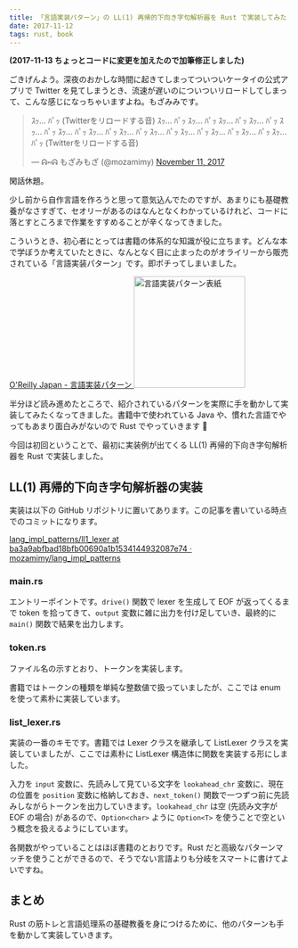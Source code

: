 ```yaml
---
title: 「言語実装パターン」の LL(1) 再帰的下向き字句解析器を Rust で実装してみた
date: 2017-11-12
tags: rust, book
---
```


**(2017-11-13 ちょっとコードに変更を加えたので加筆修正しました)**

ごきげんよう。深夜のおかしな時間に起きてしまってついついケータイの公式アプリで Twitter を見てしまうとき、流速が遅いのについついリロードしてしまって、こんな感じになっちゃいますよね。もざみみです。

<blockquote class="twitter-tweet" data-lang="en"><p lang="ja" dir="ltr">ｽｯ... ﾊﾟｯ (Twitterをリロードする音) ｽｯ... ﾊﾟｯ ｽｯ... ﾊﾟｯ ｽｯ... ﾊﾟｯ ｽｯ... ﾊﾟｯ ｽｯ... ﾊﾟｯ ｽｯ... ﾊﾟｯ ｽｯ... ﾊﾟｯ ｽｯ... ﾊﾟｯ ｽｯ... ﾊﾟｯ ｽｯ... ﾊﾟｯ ｽｯ... ﾊﾟｯ ｽｯ... ﾊﾟｯ ｽｯ... ﾊﾟｯ (Twitterをリロードする音)</p>&mdash; ᕱ⑅ᕱ もざみもざ (@mozamimy) <a href="https://twitter.com/mozamimy/status/929406274709569536?ref_src=twsrc%5Etfw">November 11, 2017</a></blockquote>
<script async src="https://platform.twitter.com/widgets.js" charset="utf-8"></script>

閑話休題。

少し前から自作言語を作ろうと思って意気込んでたのですが、あまりにも基礎教養がなさすぎて、セオリーがあるのはなんとなくわかっているけれど、コードに落とすところまで作業をすすめることが辛くなってきました。

こういうとき、初心者にとっては書籍の体系的な知識が役に立ちます。どんな本で学ぼうか考えていたときに、なんとなく目に止まったのがオライリーから販売されている「言語実装パターン」です。即ポチってしまいました。

<a href="https://www.oreilly.co.jp/books/9784873115320/">
  O'Reilly Japan - 言語実装パターン

  <img alt='言語実装パターン表紙' src='/2017/11/12/lang_impl_patterns_2_2/lang_impl_patterns.jpg' style="width: 200px;">
</a>

半分ほど読み進めたところで、紹介されているパターンを実際に手を動かして実装してみたくなってきました。書籍中で使われている Java や、慣れた言語でやってもあまり面白みがないので Rust でやっていきます :muscle:

今回は初回ということで、最初に実装例が出てくる LL(1) 再帰的下向き字句解析器を Rust で実装しました。

## LL(1) 再帰的下向き字句解析器の実装

実装は以下の GitHub リポジトリに置いてあります。この記事を書いている時点でのコミットになります。

[lang\_impl\_patterns/ll1\_lexer at ba3a9abfbad18bfb00690a1b1534144932087e74 · mozamimy/lang\_impl\_patterns](https://github.com/mozamimy/lang_impl_patterns/tree/ba3a9abfbad18bfb00690a1b1534144932087e74/ll1_lexer)

### main.rs

<script src="https://gist-it.appspot.com/github/mozamimy/lang_impl_patterns/raw/ba3a9abfbad18bfb00690a1b1534144932087e74/ll1_lexer/src/main.rs"></script>

エントリーポイントです。`drive()` 関数で lexer を生成して EOF が返ってくるまで token を拾ってきて、`output` 変数に雑に出力を付け足していき、最終的に `main()` 関数で結果を出力します。

### token.rs

<script src="https://gist-it.appspot.com/github/mozamimy/lang_impl_patterns/raw/ba3a9abfbad18bfb00690a1b1534144932087e74/ll1_lexer/src/token.rs"></script>

ファイル名の示すとおり、トークンを実装します。

書籍ではトークンの種類を単純な整数値で扱っていましたが、ここでは enum を使って素朴に実装しています。

### list\_lexer.rs

<script src="https://gist-it.appspot.com/github/mozamimy/lang_impl_patterns/raw/ba3a9abfbad18bfb00690a1b1534144932087e74/ll1_lexer/src/list_lexer.rs"></script>

実装の一番のキモです。書籍では Lexer クラスを継承して ListLexer クラスを実装していましたが、ここでは素朴に ListLexer 構造体に関数を実装する形にしました。

入力を `input` 変数に、先読みして見ている文字を `lookahead_chr` 変数に、現在の位置を `position` 変数に格納しておき、`next_token()` 関数で一つずつ前に先読みしながらトークンを出力していきます。`lookahead_chr` は空 (先読み文字が EOF の場合) があるので、`Option<char>` ように `Option<T>` を使うことで空という概念を扱えるようにしています。

各関数がやっていることはほぼ書籍のとおりです。Rust だと高級なパターンマッチを使うことができるので、そうでない言語よりも分岐をスマートに書けてよいですね。

## まとめ

Rust の筋トレと言語処理系の基礎教養を身につけるために、他のパターンも手を動かして実装していきます。
